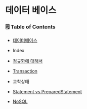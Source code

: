# 데이터 베이스

### 🗒 Table of Contents

- [데이터베이스](https://github.com/ffolabear/CS_Study/blob/main/Database/DatabaseInfo.md)


- Index


- [정규화에 대해서](https://amused-polyanthus-149.notion.site/6d0fa0a228f640cdac04796635435439)


- [Transaction](https://github.com/ffolabear/CS_Study/blob/main/Database/%ED%8A%B8%EB%9E%9C%EC%9E%AD%EC%85%98.md)


- 교착상태


- [Statement vs PreparedStatement](https://silicon-taurus-f8a.notion.site/Statement-vs-PreparedStatement-6441e9328c694c2f9b2c817b002f461e)
  

- [NoSQL](https://github.com/ffolabear/CS_Study/blob/main/Database/NoSQL.md)


<br><br>